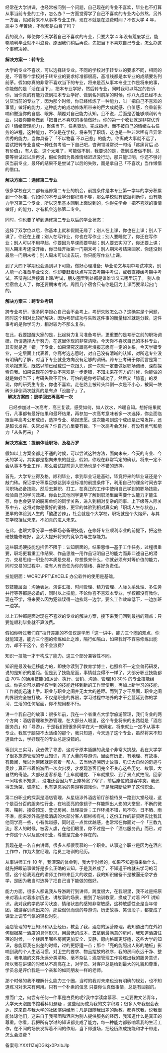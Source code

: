 经常在大学讲课，也经常被问到一个问题，自己现在的专业不喜欢，毕业也不打算从事当前专业的工作，怎么办？一方面觉得学了自己不喜欢的专业内心煎熬，另外一方面，假如将来不从事本专业工作，现在不就是在浪费时间？不仅大学 4 年，高中 3 年苦读，不就都是白费了吗？

我的观点，即使你今天学着自己不喜欢的专业，只要大学 4 年没有荒废学业，能够顺利毕业就不叫浪费。原因我们稍后再说，先把当下不喜欢自己专业，怎么办这个事解决掉。

**解决方案一：转专业**

大学的专业不喜欢，可以选择转专业。不同的学校对于转专业的要求不同，相同的是，不管哪个学校对于转专业的要求标准都很高，基准线都是本专业的成绩要名列前茅。假如你真的非常不喜欢当下的专业，将来是否从事本专业工作是将来的事，你能做的是「活在当下」，把本专业学好，然后转专业，同时我可以笃定的告诉你，当你真的有能力做到把本专业学好、做到名列前茅的时候，你八九成已经不太讨厌当前的专业了，因为那个时候，你已经修炼了一种能力，叫「把自己不喜欢的事情」做好的能力，这种能力的成功修炼所带来的巨大成就感、价值感，会重新影响和塑造你的自信、眼界、颠覆对自己能力认知。且不说，后面是否能够顺利转专业，只要你能够做到「把自己不喜欢的事情做好」，你的第一个收获就是非常优秀的「情绪管理能力」，聚焦当下，任务驱动，完成指标，而不被自己的情绪左右任务的进程，这种能力，不仅是在学校，将来到了职场，这也是一种非常稀有且异常优秀的能力，当你具备了「不以物喜 不以己悲」的能力，你离成大事就不远了，尝试把转专业当成一种任务考验一下自己吧，咨询领域常说一句话「疼痛背后 必有价值」，有人说，这个太难了，可能做不到，我要说的是，做到或者做不到，总要等尝试过以后再说，假如你因为畏难情绪迟迟没行动，那只能证明，你还不够讨厌当前专业，最坏的结果不是尝试了以后的失败，而是拿自己「不喜欢」当作懒惰的借口。

**解决方案二：选修第二专业**

很多学校在大二都有选修第二专业的机会，前提条件是本专业第一学年的学分积累到一个标准，假如你的本专业学分都积累不够，那么学校就有依据判断你，没有能力学习第二个专业，所以这里基本回到上面说到的，你得先学会「把不喜欢的事情做好」的能力，才有机会选修第二专业。

同时，你也要了解到选修第二专业以后的学业状态：

选择了双学位以后，你基本上就和假期无缘了；别人在上课，你也在上课；别人下课了，你还在上课；别人在写作业，你也在写作业；别人要睡觉了，你还在写作业；别人可以不用早起，你要因为早课而要早起；别人要去实习了，你还要上课；别人期末考还没开始，你已经开始第一门期末考；别人期末考结束回家，你还没到最后一门期末考；别人周末可以出去玩，你只能写作业/上课。

到了大四下学期也会遇到以下可能，做好心理准备;  毕业论文与期中考试冲突，别人能一心准备毕业论文，你却要赶着快点写完去考期中考试，或者直接缓考期中考试。答辩完以后接着上课/考试，朋友圈里到处都是谁谁谁又去哪里玩了。 别人收拾宿舍走人了，你还要期末考试。周围几个宿舍只有你是因为上课而要早起出门的。

**解决方案三：跨专业考研**

跨专业考研，很多同学担心自己会不会考上，考研失败怎么办？这确实是个问题，同时这个相对比较好解决，因为考研成功与失败这件事的衡量标准就是分数，这件事考的是你学习力，相对较为不那么复杂。

在此，我要提醒大家的是，比起努力复习准备考研，更重要的是考研之前的职场调研。所谓选择大于努力，在这里体现的非常清晰。今天你不喜欢自己的本科专业，其实就是选「错」了专业，如果深究这跟高考填报志愿有一定的关系，今天学错专业，一定层面上代表着，你高考选志愿时，对自己没有清晰的认知，对所选专业没有明确的了解，对当下专业就业方向没有足够的调研。跨专业考研于你而言是第二次填报志愿，既然以前已经载过一次跟头，这一次就一定要做足职场调研、深刻探索自我。如果说现在的专业不喜欢是一步走错，不知未来在何方的时候，你能做的就是做好当下；考研失败不可怕，可怕的是你考研成功了，然后又「惊喜」的发现，你的研究生专业，你也不喜欢。走在路上被砖头绊倒一次是不小心，被同一块砖头绊倒两次就真的是有点「没脑子」了。  
  **解决方案四：退学回去再高考一次**

   已经参加过一次高考，高三复读，感受如何，如人饮水，冷暖自知。想好结果就行，凡事都有最好结果和最坏结果，再参加一次高考意味者多一次选择，你会面临跟当年高考公布成绩，选择专业、填报志愿。这次能考到这个成绩是正常发挥，还是超长发挥、失常发挥？你自己心里要有数，下一次高考会怎样，有没有勇气和能力「从头再来」？

**解决方案五：提前体验职场、及格万岁**

假如以上方案全都走不通的时候，可以尝试这种方法，面向未来，今天的专业、今天的学习，其实都是指向未来的就业，假如，你现在非常笃定的确认，将来一定不会从事本专业工作，那么尝试提前迈入职场也是个不错的选择。

首先，大学专业得及格，顺利毕业，拿到毕业证是基础，毕竟将来的毕业证还是个敲门砖。保证学分积累足够达到毕业标准的前提条件下，利用自己的课余时间去学习职场必备技能，然后去兼职、打工，在真正的工作中使用自己学到的职场技能，检验自己的学习效果。你会比其他同学更早了解到职场里面需要什么能力才能生存，你也会更早的脱离单纯的同学关系，进入到相对复杂的同事、上下级等人际关系中去，这将对你是很好的锻炼，更早的体验到相对真实的「职场人生存状态」，更早的体验到人生的「酸甜苦辣」，社会就是个大学校，职场就是个大熔炉，与其在学校担忧未来，不如真的进入未来。

在此，也跟大家分享一些职场必备硬技能，在修好专业顺利毕业的前提下，把这些硬技能修炼好，会大大提升将来的竞争力与生存能力。

这些职场硬技能包括但不限于：认知层面的，结果思维—基于工作任务，过程很重要，职场更看重工作结果、作品思维—用作品证明自己的能力而非口述自己的潜力、交易思维—职业的本质是交易，你想换来什么，你就必须有对等价值的能力，同时交易的过程中，没有人有责任为你的情绪、喜好负责任。

技能层面：WORD\\PPT\\EXCELE 办公软件的使用是基础。

软技能层面：沟通表达、演讲汇报、时间管理、精力管理、人际关系处理、多任务并行等等都是必备的，同时以上技能，不论你喜不喜欢本专业，学校都没有教你，现在不学，将来要么因为犯错误得一边挨骂一边学，要么工作效率低下，一边加班一边学。

以上五种都是面对现在不喜欢的专业的解决方案，接下来我们回到最初的观点：只要能顺利毕业就不算浪费。

假如你听过我们在"拉开差距的不仅仅是学历「这一讲中，能力三个圈的观点，你就能知道，能力三个圈的修炼如此之难，隔行如隔山，如果我好不容易修炼出能力，却不干这个，会不会浪费\?

知识一技能一才干构成了能力。这三个部分兼容性不同。

知识是最没有迁移能力的，即使你读到了教育学博士，也照样不一定会兽药研发，说的是知识的差距。但是到了技能层面，事情就变得不一样了。大部分职业技能都由 70\% 的通用技能\(如运营、执行、营销、沟通、管理\)和 30\% 的专业技能组成。你完全可以把学校学到的技能迁移到新的工作里使用，再加上新学习的技能，工作就能迅速上手。职业与职业之间并无太大的差距。而到了才干层面，职业之间的界限完全被打破。不仅是职业的界限，学习过程中培养的才干会蔓延到你的学习、生活的任何层面，你不想用都不行。

讲一个我自己的故事：很多年前，我在一个省重点大学学旅游管理，我们专业的两个方向：酒店管理和旅游管理，在大部分人眼里，这个专业将来的出路就是「酒店服务员」和「导游」，于是我们班很多同学在大一就确定，将来就业一定不从事本专业。我属于脑袋不太活络的那个，我只知道，今天选了这个专业，虽然将来不知道做什么，学好现在的专业总是没错的。

等到大三实习，我去做了导游，这对于原本腼腆的我是个非常大挑战，我在大学学了很多旅游管理的专业知识，背了大量的导游词，里面有历史、有地理、有故事、有趣闻，我以为带团就是领着一帮人，去当地追溯历史故事，见证大自然的奇迹与奥妙；真正带着旅游团一次次出发，才发现游客们完全不关心这些历史、故事，大自然的奇迹。大部分游客都是「上车就睡觉、下车就撒尿、到了景点就拍照，回家一问啥也不知道」，没准还会因为车上座椅宽了窄了，前后座位的游客冲突，我还得去劝架、调座位，也有更恶劣的男游客调戏你，于是我果断放弃了这份职业。

第二份职业的探索是酒店管理，从星级涉外酒店前厅部接待员一路到大堂经理，这个是百分百的服务性行业，在地面亮的像镜子一样能照出人影的大堂里，不断的微笑、鞠躬、接受预定、登记房间、处理投诉；工作环境不错，风不吹、日不晒、雨不淋，能来涉外高星级酒店的大部分客人都彬彬有礼；这份工作的薪资确实比我其他同学高一些，小有优越感，同时这一点优优越感，也常常在你面对一个「三教九流」客人的时候，被客人虐，在他们眼里，你不过是一个「酒店服务员」而已，对于你这个人以及这份职业，尊重是完全不存在的。

我现在是一名自由讲师，很多人都很羡慕的一个职业。从事这个职业是因为在酒店工作中，作为大堂经理，给员工培训的经历。

从事讲师工作 10 年，我深深的体会到，我大学时候的，如果不知道将来做什么，就先把眼前事做好是多么正确的认知，于是我养成了，不知道干啥就去学习的习惯，这个给我现在的讲师工作带来巨大的收益，我的知识储备不是被逼无奈才去学，是因为我当时选择了把自己当下能做的做好。

能力方面，很多人都说我从导游跨行到讲师，跨度很大，在我眼里，我不过是把原来对着山对着水讲历史、讲故事的场景，搬到了培训教室，换成了对着 PPT 讲知识。我对我的学员学习状态、情绪状态的感知非常敏感，这种敏感性全是当年带团，被游客训练出来的，那些侃侃而谈的导游词，历史故事、笑谈段子，都变成了课堂上调节气氛的轻松时刻。

酒店管理的专业知识和从业经历，教会了我，酒店的运营原理，我知道出门在外如何根据某一酒店的具体形况，用最低的成本，去拿到最满意的房间，我知道酒店住宿的时候，一个楼层里哪些房间更加安全、安静，房内格局更舒适，这些大学的知识，总能帮我在出差的时候，过的更舒适一点；那个「亮的能照出人影的地板」影响到我的个人生活习惯，对卫生的要求、物品摆放的秩序，我的房间永远干净、整洁，我电脑的文件永远分类清晰、毫不杂乱；酒店管理工作锻炼出我的服务意识，所以我在讲课的时候从不高高在上，对学员、对客户总是给到最大的礼貌和尊重，学员总是评价我是一个亲和的如同朋友一样的老师。

那个时候的我不理解什么能力三个圈，当时的我对未来也没有明确的规划，也不知道练习对未来有何用。只有一个朴素的信念 只要你认真做事情，总是有回报的。

推而广之，何尝有任何一件事是白费的呢\?我中学读席慕容、三毛要做文艺青年，大学天天泡图书馆看科幻悬疑 ，这些经历成为我的文字积累；很多人夸我很会表达，这来自与我大学的社团演讲经历；凡是跟随我出差的助教，都喜欢我，说我很能体谅他们，这来自于我带团和酒店为别人提供服务的经历，我知道什么是真正的尊重。你看，我把所有学过的知识都变成了能力，每一种能力都影响着我的生活工作，在不同的场景发挥着不同的作用，当下即道场，把经历练成技能和才干带走，怎么会浪费？

备案号:YXX11ZejDGikjx0PzibJlp